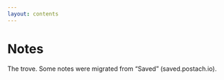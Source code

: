 ```yaml
---
layout:	contents
---
```


# Notes

The trove. Some notes were migrated from “Saved” (saved.postach.io).

